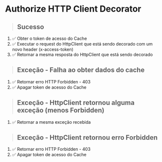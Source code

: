# Authorize HTTP Client Decorator

> ## Sucesso

1. ✅ Obter o token de acesso do Cache
2. ✅ Executar o request do HttpClient que está sendo decorado com um novo header (x-access-token)
3. ✅ Retornar a mesma resposta do HttpClient que está sendo decorado

> ## Exceção - Falha ao obter dados do cache

1. ✅ Retornar erro HTTP Forbidden - 403
2. ✅ Apagar token de acesso do Cache

> ## Exceção - HttpClient retornou alguma exceção (menos Forbidden)

1. ✅ Retornar a mesma exceção recebida

> ## Exceção - HttpClient retornou erro Forbidden

1. ✅ Retornar erro HTTP Forbidden - 403
2. ✅ Apagar token de acesso do Cache
